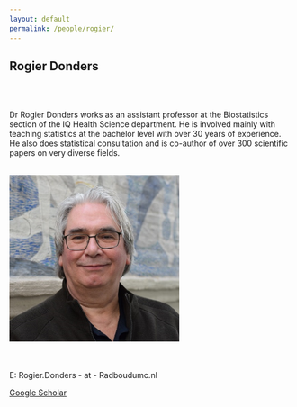 ```yaml
---
layout: default
permalink: /people/rogier/
---
```


<h2>Rogier Donders</h2>

<div class="row">
    <div class="col-8">
        <br>
        <br>
      <p>Dr Rogier Donders works as an assistant professor at the Biostatistics section of the IQ Health Science department. He is involved mainly with teaching statistics at the bachelor level with over 30 years of experience. He also does statistical consultation and is co-author of over 300 scientific papers on very diverse fields. 
        </p>
        <br>  
    </div>
    <div class="col-4">
        <img class="card-img-top" src="/assets/pictures/people/R. Donders.JPG" alt="" style="width:60%"/>
    </div>
</div>

<br>
<br>
<p>E: Rogier.Donders - at - Radboudumc.nl</p>
<p><a href="https://scholar.google.com/citations?hl=nl&user=XxBJTZoAAAAJ">Google Scholar</a></p>   














